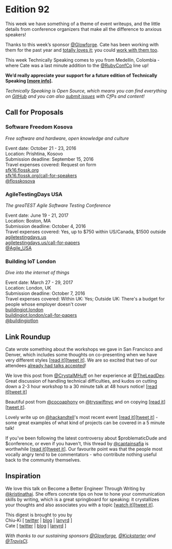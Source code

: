 # Edition 92

This week we have something of a theme of event writeups, and the little details from conference organizers that make all the difference to anxious speakers!

Thanks to this week’s sponsor [@Glowforge](https://twitter.com/glowforge). Cate has been working with them for the past year and [totally loves it](http://www.catehuston.com/blog/2015/10/21/lasers-and-practical-skills/); you could [work with them too](https://glowforge.com/jobs/).

This week Technically Speaking comes to you from Medellín, Colombia - where Cate was a last minute addition to the [@RubyConfCo](http://twitter.com/RubyConfCo) line up!

**We’d really appreciate your support for a future edition of Technically Speaking [[more info](http://www.techspeak.email/sponsorship/)].**  

*Technically Speaking is Open Source, which means you can find everything on [GitHub](https://github.com/catehstn/technically-speaking/) and you can also [submit issues](https://github.com/catehstn/technically-speaking/issues/new) with CfPs and content!*  

## Call for Proposals

### Software Freedom Kosova
*Free software and hardware, open knowledge and culture* 
 
Event date: October 21 - 23, 2016  
Location: Prishtina, Kosovo  
Submission deadline: September 15, 2016  
Travel expenses covered: Request on form  
[sfk16.flossk.org](http://sfk16.flossk.org)  
[sfk16.flossk.org/call-for-speakers](http://sfk16.flossk.org/call-for-speakers)  
[@flosskosova](https://twitter.com/flosskosova)


### AgileTestingDays USA
*The greaTEST Agile Software Testing Conference*
 
Event date: June 19 - 21, 2017  
Location: Boston, MA  
Submission deadline: October 4, 2016  
Travel expenses covered: Yes, up to $750 within US/Canada, $1500 outside  
[agiletestingdays.us](https://agiletestingdays.us)  
[agiletestingdays.us/call-for-papers](https://agiletestingdays.us/call-for-papers/)  
[@Agile_USA](https://twitter.com/Agile_USA)


### Building IoT London
*Dive into the internet of things* 
 
Event date: March 27 - 29, 2017  
Location: London, UK  
Submission deadline: October 7, 2016  
Travel expenses covered: Within UK: Yes; Outside UK: There's a budget for people whose employer doesn't cover  
[buildingiot.london](http://www.buildingiot.london/)  
[buildingiot.london/call-for-papers](http://www.buildingiot.london/call-for-papers/)  
[@buildingiotlon](https://twitter.com/buildingiotlon)




## Link Roundup

Cate wrote something about the workshops we gave in San Francisco and Denver, which includes some thoughts on co-presenting when we have very different styles [[read it](http://www.catehuston.com/blog/2016/08/23/technically-speaking-workshops/)][[tweet it](https://twitter.com/home?status=Technically%20Speaking%20Workshops%20by%20%40catehstn%20http%3A//www.catehuston.com/blog/2016/08/23/technically-speaking-workshops/%20via%20%40techspeakdigest)]. We are so excited that two of our attendees [already had talks accepted](https://twitter.com/JillWetzler/status/771028402925031424)!

We love this post from [@CrystalMHuff](http://twitter.com/CrystalMHuff) on her experience at [@TheLeadDev](http://twitter.com/TheLeadDev). Great discussion of handling technical difficulties, and kudos on cutting down a 2-3 hour workshop to a 30 minute talk at 48 hours notice! [[read it](https://crystalhuff.com/2016/09/05/the-lead-developer-2016-uk/)[[tweet it](https://twitter.com/home?status=Speaking%20at%20%40TheLeadDev%20by%20%40CrystalMHuff%20https%3A//crystalhuff.com/2016/09/05/the-lead-developer-2016-uk/%20via%20%40techspeakdigest)]

Beautiful post from [@cocoaphony](http://twitter.com/cocoaphony) on [@tryswiftnyc](http://twitter.com/tryswiftnyc) and on copying [[read it](http://robnapier.net/copying)][[tweet it](https://twitter.com/home?status=On%20Copying%20and%20%40tryswiftnyc%20by%20%40cocoaphony%20http%3A//robnapier.net/copying%20via%20%40techspeakdigest)].

Lovely write up on [@hackandtell](http://twitter.com/hackandtell)'s most recent event [[read it](https://github.com/hackandtell/wrapup/blob/master/nyc/round-38-wrapup.md)][[tweet it](https://twitter.com/home?status=Round%2038%20by%20%40hackandtell%20https%3A//github.com/hackandtell/wrapup/blob/master/nyc/round-38-wrapup.md%20via%20%40techspeakdigest)] - some great examples of what kind of projects can be covered in a 5 minute talk!

If you've been following the latest controversy about $problematicDude and $conference, or even if you haven't, this thread by [@captainsafia](http://twitter.com/captainsafia) is worthwhile [[read it](https://twitter.com/captainsafia/status/771876719342956544)][[tweet it](https://twitter.com/home?status=Controversy%20at%20a%20recent%20conference%20by%20%40captainsafia%20via%20%40techspeakdigest%20https%3A//twitter.com/captainsafia/status/771876719342956544)]. Our favourite point was that the people most vocally angry tend to be commentators - who contribute nothing useful back to the community themselves.

## Inspiration

We love this talk on Become a Better Engineer Through Writing by [@kristinathai](https://twitter.com/kristinathai). She offers concrete tips on how to hone your communication skills by writing, which is a great springboard for speaking: it crystallizes your thoughts and also associates you with a topic [[watch it](https://realm.io/news/altconf-kristina-thai-better-engineer-through-writing/)][[tweet it](https://twitter.com/home?status=Become%20a%20Better%20Engineer%20Through%20Writing%20by%20%40kristinathai%20https%3A//realm.io/news/altconf-kristina-thai-better-engineer-through-writing/%20via%20%40techspeakdigest)]. 

This digest is brought to you by  
Chiu-Ki [ [twitter](https://twitter.com/chiuki) | [blog](http://blog.sqisland.com/) | [lanyrd](http://lanyrd.com/profile/chiuki/) ]  
Cate [ [twitter](https://twitter.com/catehstn) | [blog](http://www.catehuston.com/blog/) | [lanyrd](http://lanyrd.com/profile/catehstn/) ]

*With thanks to our sustaining sponsors [@Glowforge](http://twitter.com/glowforge), [@Kickstarter](http://twitter.com/kickstarter) and [@TravisCI](http://twitter.com/travisci).*
